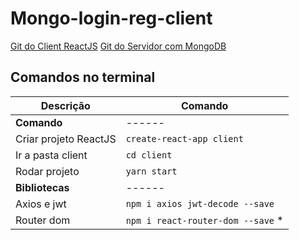 # Mongo-login-reg-client

[Git do Client ReactJS](https://github.com/ederpbj/Mongo-login-reg/tree/master/client)
[Git do Servidor com MongoDB](https://github.com/ederpbj/Mongo-login-reg)

## Comandos no terminal

Descrição | Comando
------ | ------
__Comando__ | ------
Criar projeto ReactJS | `create-react-app client`
Ir a pasta client | `cd client`
Rodar projeto | `yarn start`
__Bibliotecas__ | ------
Axios e jwt | `npm i axios jwt-decode --save`
Router dom | `npm i react-router-dom --save` *
